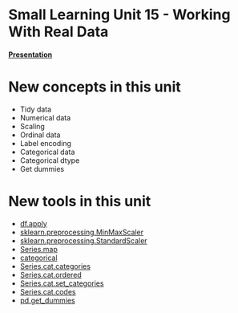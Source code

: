 # Small Learning Unit 15 - Working With Real Data

#### [Presentation](https://docs.google.com/presentation/d/1kGKIBvSqOjoMUAicHhbtTETVXM_RQBlVBAagZeozY0g/edit#slide=id.g35ed75ccf_028)

# New concepts in this unit
* Tidy data
* Numerical data
* Scaling
* Ordinal data
* Label encoding
* Categorical data
* Categorical dtype
* Get dummies

# New tools in this unit
* [df.apply](https://pandas.pydata.org/pandas-docs/stable/generated/pandas.DataFrame.apply.html)
* [sklearn.preprocessing.MinMaxScaler](http://scikit-learn.org/stable/modules/generated/sklearn.preprocessing.MinMaxScaler.html)
* [sklearn.preprocessing.StandardScaler](http://scikit-learn.org/stable/modules/generated/sklearn.preprocessing.StandardScaler.html)
* [Series.map](https://pandas.pydata.org/pandas-docs/stable/generated/pandas.Series.map.html)
* [categorical](https://pandas.pydata.org/pandas-docs/stable/categorical.html)
* [Series.cat.categories](https://pandas.pydata.org/pandas-docs/stable/generated/pandas.Series.cat.categories.html)
* [Series.cat.ordered](https://pandas.pydata.org/pandas-docs/stable/generated/pandas.Series.cat.ordered.html)
* [Series.cat.set_categories](https://pandas.pydata.org/pandas-docs/stable/generated/pandas.Series.cat.set_categories.html)
* [Series.cat.codes](https://pandas.pydata.org/pandas-docs/stable/generated/pandas.Series.cat.codes.html)
* [pd.get_dummies](https://pandas.pydata.org/pandas-docs/stable/generated/pandas.get_dummies.html)
